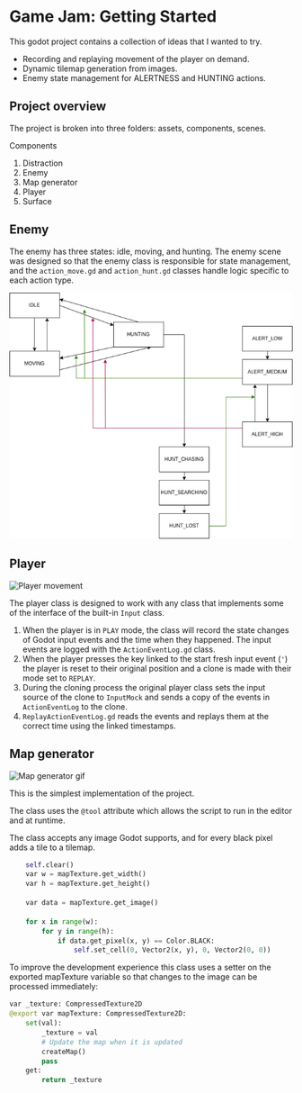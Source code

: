# Game Jam: Getting Started

This godot project contains a collection of ideas that I wanted to try.

- Recording and replaying movement of the player on demand.
- Dynamic tilemap generation from images.
- Enemy state management for ALERTNESS and HUNTING actions.

## Project overview
The project is broken into three folders: assets, components, scenes.

Components
1. Distraction
2. Enemy
3. Map generator
4. Player
5. Surface

## Enemy

The enemy has three states: idle, moving, and hunting. The enemy scene was designed so that the enemy class is responsible for state management, and the `action_move.gd` and `action_hunt.gd` classes handle logic specific to each action type.

![Image of the state relationships in the enemy class](./documentation/enemy_states.png)

## Player

![Player movement](./documentation/player_moving.gif)

The player class is designed to work with any class that implements some of the interface of the built-in `Input` class.

1. When the player is in `PLAY` mode, the class will record the state changes of Godot input events and the time when they happened. The input events are logged with the `ActionEventLog.gd` class.
2. When the player presses the key linked to the start fresh input event (`'`) the player is reset to their original position and a clone is made with their mode set to `REPLAY`.
3. During the cloning process the original player class sets the input source of the clone to `InputMock` and sends a copy of the events in `ActionEventLog` to the clone.
4. `ReplayActionEventLog.gd` reads the events and replays them at the correct time using the linked timestamps.

## Map generator

![Map generator gif](./documentation/map_generator.gif)

This is the simplest implementation of the project.

The class uses the `@tool` attribute which allows the script to run in the editor and at runtime.

The class accepts any image Godot supports, and for every black pixel adds a tile to a tilemap.

```python
	self.clear()
	var w = mapTexture.get_width()
	var h = mapTexture.get_height()

	var data = mapTexture.get_image()

	for x in range(w):
		for y in range(h):
			if data.get_pixel(x, y) == Color.BLACK:
				self.set_cell(0, Vector2(x, y), 0, Vector2(0, 0))

```

To improve the development experience this class uses a setter on the exported mapTexture variable so that changes to the image can be processed immediately:

```python
var _texture: CompressedTexture2D
@export var mapTexture: CompressedTexture2D:
	set(val):
		_texture = val
		# Update the map when it is updated
		createMap()
		pass
	get:
		return _texture
```